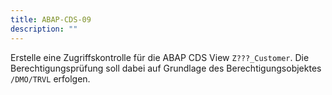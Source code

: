 ```yaml
---
title: ABAP-CDS-09
description: ""
---
```


Erstelle eine Zugriffskontrolle für die ABAP CDS View `Z???_Customer`. Die Berechtigungsprüfung soll dabei auf Grundlage des Berechtigungsobjektes `/DMO/TRVL` erfolgen.
